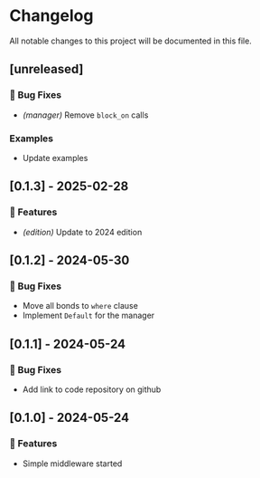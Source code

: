 # Changelog

All notable changes to this project will be documented in this file.

## [unreleased]

### 🐛 Bug Fixes

- *(manager)* Remove `block_on` calls

### Examples

- Update examples

## [0.1.3] - 2025-02-28

### 🚀 Features

- *(edition)* Update to 2024 edition

## [0.1.2] - 2024-05-30

### 🐛 Bug Fixes

- Move all bonds to `where` clause
- Implement `Default` for the manager

## [0.1.1] - 2024-05-24

### 🐛 Bug Fixes

- Add link to code repository on github

## [0.1.0] - 2024-05-24

### 🚀 Features

- Simple middleware started

<!-- generated by git-cliff -->

